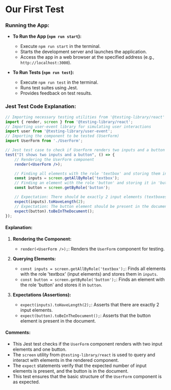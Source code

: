 # Our First Test

### Running the App:

- **To Run the App (`npm run start`):**
  - Execute `npm run start` in the terminal.
  - Starts the development server and launches the application.
  - Access the app in a web browser at the specified address (e.g., `http://localhost:3000`).

- **To Run Tests (`npm run test`):**
  - Execute `npm run test` in the terminal.
  - Runs test suites using Jest.
  - Provides feedback on test results.

### Jest Test Code Explanation:

```jsx
// Importing necessary testing utilities from '@testing-library/react'
import { render, screen } from '@testing-library/react';
// Importing user-event library for simulating user interactions
import user from '@testing-library/user-event';
// Importing the component to be tested (UserForm)
import UserForm from './UserForm';

// Jest test case to check if UserForm renders two inputs and a button
test("It shows two inputs and a button", () => {
    // Rendering the UserForm component
    render(<UserForm />);

    // Finding all elements with the role 'textbox' and storing them in 'inputs'
    const inputs = screen.getAllByRole('textbox');
    // Finding an element with the role 'button' and storing it in 'button'
    const button = screen.getByRole('button');

    // Expectation: There should be exactly 2 input elements (textboxes)
    expect(inputs).toHaveLength(2);
    // Expectation: The button element should be present in the document
    expect(button).toBeInTheDocument();
});

```

#### Explanation:

1. **Rendering the Component:**
   - `render(<UserForm />);`: Renders the `UserForm` component for testing.

2. **Querying Elements:**
   - `const inputs = screen.getAllByRole('textbox');`: Finds all elements with the role 'textbox' (input elements) and stores them in `inputs`.
   - `const button = screen.getByRole('button');`: Finds an element with the role 'button' and stores it in `button`.

3. **Expectations (Assertions):**
   - `expect(inputs).toHaveLength(2);`: Asserts that there are exactly 2 input elements.
   - `expect(button).toBeInTheDocument();`: Asserts that the button element is present in the document.

#### Comments:

- This Jest test checks if the `UserForm` component renders with two input elements and one button.
- The `screen` utility from `@testing-library/react` is used to query and interact with elements in the rendered component.
- The `expect` statements verify that the expected number of input elements is present, and the button is in the document.
- This test ensures that the basic structure of the `UserForm` component is as expected.